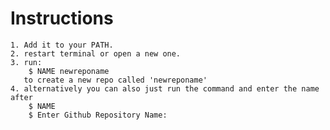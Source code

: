 # Instructions
	1. Add it to your PATH. 
	2. restart terminal or open a new one.
	3. run: 
		$ NAME newreponame
	   to create a new repo called 'newreponame'
	4. alternatively you can also just run the command and enter the name after
		$ NAME
		$ Enter Github Repository Name: 
